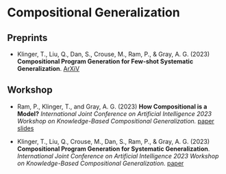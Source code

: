 # Compositional Generalization

## Preprints

- Klinger, T., Liu, Q., Dan, S., Crouse, M., Ram, P., & Gray, A. G. (2023) **Compositional Program Generation for Few-shot Systematic Generalization**. [ArXiV](https://arxiv.org/abs/2309.16467)

## Workshop

- Ram, P., Klinger, T., and Gray, A. G. (2023) **How Compositional is a Model?** *International Joint Conference on Artificial Intelligence 2023 Workshop on Knowledge-Based Compositional Generalization.* [paper](https://openreview.net/pdf?id=OImyRhNLv3) [slides](./papers/2023/RKG_KBCG_IJCAI23.slides.pdf)

- Klinger, T., Liu, Q., Crouse, M., Dan, S., Ram, P., & Gray, A. G. (2023) **Compositional Program Generation for Systematic Generalization**. *International Joint Conference on Artificial Intelligence 2023 Workshop on Knowledge-Based Compositional Generalization.* [paper](https://openreview.net/pdf?id=Wxj9U0ySU-s)
